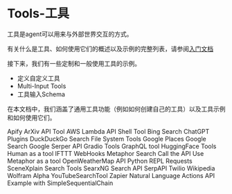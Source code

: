 # Tools-工具

工具是agent可以用来与外部世界交互的方式。

有关什么是工具、如何使用它们的概述以及示例的完整列表，请参阅[入门文档](../工具/入门.md)

接下来，我们有一些定制和一般使用工具的示例。

- 定义自定义工具
- Multi-Input Tools
- 工具输入Schema


在本文档中，我们涵盖了通用工具功能（例如如何创建自己的工具）以及工具示例和如何使用它们。

Apify
ArXiv API Tool
AWS Lambda API
Shell Tool
Bing Search
ChatGPT Plugins
DuckDuckGo Search
File System Tools
Google Places
Google Search
Google Serper API
Gradio Tools
GraphQL tool
HuggingFace Tools
Human as a tool
IFTTT WebHooks
Metaphor Search
Call the API
Use Metaphor as a tool
OpenWeatherMap API
Python REPL
Requests
SceneXplain
Search Tools
SearxNG Search API
SerpAPI
Twilio
Wikipedia
Wolfram Alpha
YouTubeSearchTool
Zapier Natural Language Actions API
Example with SimpleSequentialChain

